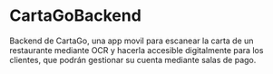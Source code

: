 # CartaGoBackend
Backend de CartaGo, una app movil para escanear la carta de un restaurante mediante OCR y hacerla accesible digitalmente para los clientes, que podrán gestionar su cuenta mediante salas de pago.
